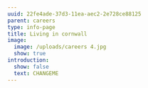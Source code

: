 ```yaml
---
uuid: 22fe4ade-37d3-11ea-aec2-2e728ce88125
parent: careers
type: info-page
title: Living in cornwall
image:
  image: /uploads/careers 4.jpg
  show: true
introduction:
  show: false
  text: CHANGEME
---
```


